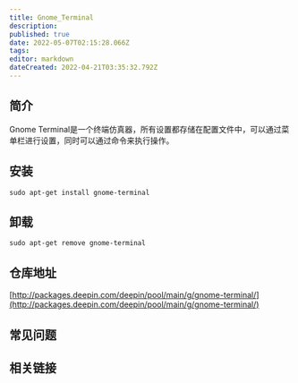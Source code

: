 ```yaml
---
title: Gnome_Terminal
description: 
published: true
date: 2022-05-07T02:15:28.066Z
tags: 
editor: markdown
dateCreated: 2022-04-21T03:35:32.792Z
---
```


## 简介

Gnome Terminal是一个终端仿真器，所有设置都存储在配置文件中，可以通过菜单栏进行设置，同时可以通过命令来执行操作。

## 安装

`sudo apt-get install gnome-terminal`

## 卸载

`sudo apt-get remove gnome-terminal`

## 仓库地址

[http://packages.deepin.com/deepin/pool/main/g/gnome-terminal/](http://packages.deepin.com/deepin/pool/main/g/gnome-terminal/)


## 常见问题


## 相关链接